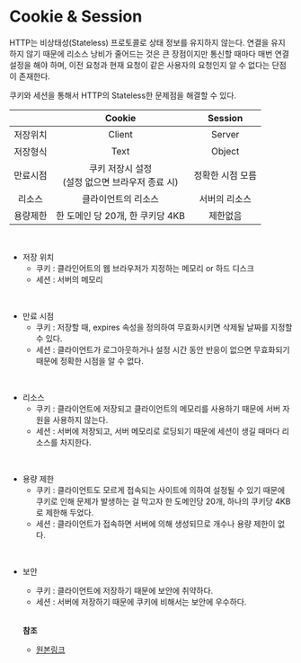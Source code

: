 # Cookie & Session

HTTP는 비상태성(Stateless) 프로토콜로 상태 정보를 유지하지 않는다. 연결을 유지하지 않기 때문에 리소스 낭비가 줄어드는 것은 큰 장점이지만 통신할 때마다 매번 연결 설정을 해야 하며, 이전 요청과 현재 요청이 같은 사용자의 요청인지 알 수 없다는 단점이 존재한다.

쿠키와 세션을 통해서 HTTP의 Stateless한 문제점을 해결할 수 있다.

|  | Cookie | Session |
|:----------:|:----------:|:----------:|
| 저장위치 | Client | Server |
| 저장형식 | Text | Object |
| 만료시점 | 쿠키 저장시 설정<br/>(설정 없으면 브라우저 종료 시) | 정확한 시점 모름 |
| 리소스 | 클라이언트의 리소스 | 서버의 리소스 |
| 용량제한 | 한 도메인 당 20개, 한 쿠키당 4KB | 제한없음 |

<br/>

* 저장 위치
  * 쿠키 : 클라인어트의 웹 브라우저가 지정하는 메모리 or 하드 디스크
  * 세션 : 서버의 메모리

<br/>

* 만료 시점
  * 쿠키 : 저장할 때, expires 속성을 정의하여 무효화시키면 삭제될 날짜를 지정할 수 있다.
  * 세션 : 클라이언트가 로그아웃하거나 설정 시간 동안 반응이 없으면 무효화되기 때문에 정확한 시점을 알 수 없다.

<br/>

* 리소스
  * 쿠키 : 클라이언트에 저장되고 클라이언트의 메모리를 사용하기 때문에 서버 자원을 사용하지 않는다.
  * 세션 : 서버에 저장되고, 서버 메모리로 로딩되기 때문에 세션이 생길 때마다 리소스를 차지한다.

<br/>

* 용량 제한
  * 쿠키 : 클라이언트도 모르게 접속되는 사이트에 의하여 설정될 수 있기 때문에 쿠키로 인해 문제가 발생하는 걸 막고자 한 도메인당 20개, 하나의 쿠키당 4KB로 제한해 두었다.
  * 세션 : 클라이언트가 접속하면 서버에 의해 생성되므로 개수나 용량 제한이 없다.

<br/>

* 보안
  * 쿠키 : 클라이언트에 저장하기 때문에 보안에 취약하다.
  * 세션 : 서버에 저장하기 때문에 쿠키에 비해서는 보안에 우수하다.

  <br/>

  **참조**
  * [원본링크](https://github.com/WooVictory/Ready-For-Tech-Interview/blob/master/Network/Cookie_Session.md)
